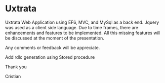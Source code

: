 # Uxtrata

Uxtrata Web Application using EF6, MVC, and MySql as a back end. Jquery was used as a client side language. Due to time frames, there are
enhancements and features to be implemented. All this missing features will be discussed at the moment of the presentation.

Any comments or feedback will be appreciate.

Add rdlc generation using Stored procedure

Thank you

Cristian

